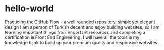 # hello-world
Practicing the GitHub Flow - a well rounded repository, simple yet elegant design
I am a person of Turkish decent and enjoy building websites, so I am learning important things from important resources and completing a certification in Front End Engineering. I will have all the tools in my knowledge bank to build up your premium quality and responsive websites. 
